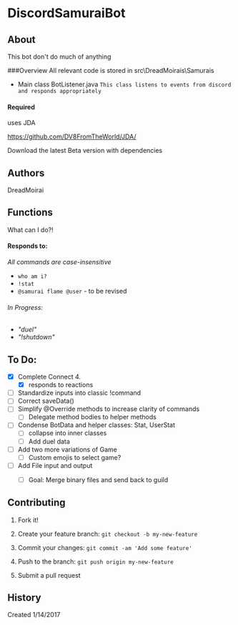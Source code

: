 # DiscordSamuraiBot

## About

This bot don't do much of anything

###Overview
All relevant code is stored in src\DreadMoirais\Samurais
- Main class BotListener.java
	`This class listens to events from discord and responds appropriately`

#### Required
uses JDA

https://github.com/DV8FromTheWorld/JDA/

Download the latest Beta version with dependencies

## Authors

DreadMoirai

## Functions

What can I do?!
#### Responds to:
<i> All commands are case-insensitive</i>
 - `who am i?`
 - `!stat`
 - `@samurai flame @user` - to be revised

###### In Progress:
 - <i>"duel"</i>
 - <i>"!shutdown"</i>

## To Do:
 - [x] Complete Connect 4.
 	- [x] responds to reactions
 - [ ] Standardize inputs into classic !command
 - [ ] Correct saveData()
 - [ ] Simplify @Override methods to increase clarity of commands
 	 - [ ] Delegate method bodies to helper methods	
 - [ ] Condense BotData and helper classes: Stat, UserStat 
	 - [ ] collapse into inner classes 
	 - [ ] Add duel data	
 - [ ] Add two more variations of Game
	 - [ ] Custom emojis to select game?	
 - [ ] Add File input and output
	 - [ ] Goal: Merge binary files and send back to guild


## Contributing

1. Fork it!

2. Create your feature branch: `git checkout -b my-new-feature`

3. Commit your changes: `git commit -am 'Add some feature'`

4. Push to the branch: `git push origin my-new-feature`

5. Submit a pull request


## History

Created 1/14/2017
